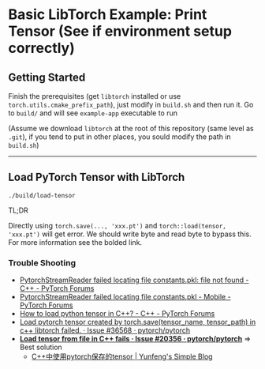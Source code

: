 # Basic LibTorch Example: Print Tensor (See if environment setup correctly)

## Getting Started

Finish the prerequisites (get `libtorch` installed or use `torch.utils.cmake_prefix_path`), just modify in `build.sh` and then run it.
Go to `build/` and will see `example-app` executable to run

(Assume we download `libtorch` at the root of this repository (same level as `.git`), if you tend to put in other places, you sould modify the path in `build.sh`)

---

## Load PyTorch Tensor with LibTorch

`./build/load-tensor`

TL;DR

Directly using `torch.save(..., 'xxx.pt')` and `torch::load(tensor, 'xxx.pt')` will get error.
We should write byte and read byte to bypass this. For more information see the bolded link.

### Trouble Shooting

- [PytorchStreamReader failed locating file constants.pkl: file not found - C++ - PyTorch Forums](https://discuss.pytorch.org/t/pytorchstreamreader-failed-locating-file-constants-pkl-file-not-found/169884)
- [PytorchStreamReader failed locating file constants.pkl - Mobile - PyTorch Forums](https://discuss.pytorch.org/t/pytorchstreamreader-failed-locating-file-constants-pkl/186146)
- [How to load python tensor in C++? - C++ - PyTorch Forums](https://discuss.pytorch.org/t/how-to-load-python-tensor-in-c/88813)
- [Load pytorch tensor created by torch.save(tensor_name, tensor_path) in c++ libtorch failed. · Issue #36568 · pytorch/pytorch](https://github.com/pytorch/pytorch/issues/36568)
- [**Load tensor from file in C++ fails · Issue #20356 · pytorch/pytorch**](https://github.com/pytorch/pytorch/issues/20356#issuecomment-567663701) => Best solution
  - [C++中使用pytorch保存的tensor | Yunfeng's Simple Blog](https://vra.github.io/2021/03/21/torch-tensor-python-to-cpp/)
